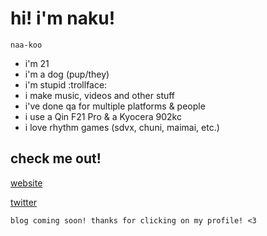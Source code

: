 # hi! i'm naku!
`naa-koo`

- i'm 21
- i'm a dog (pup/they)
- i'm stupid :trollface:
- i make music, videos and other stuff
- i've done qa for multiple platforms & people
- i use a Qin F21 Pro & a Kyocera 902kc
- i love rhythm games (sdvx, chuni, maimai, etc.)

## check me out!
[website](https://naku.lol)

[twitter](https://twitter.com/miskeeping)

`blog coming soon! thanks for clicking on my profile! <3`

